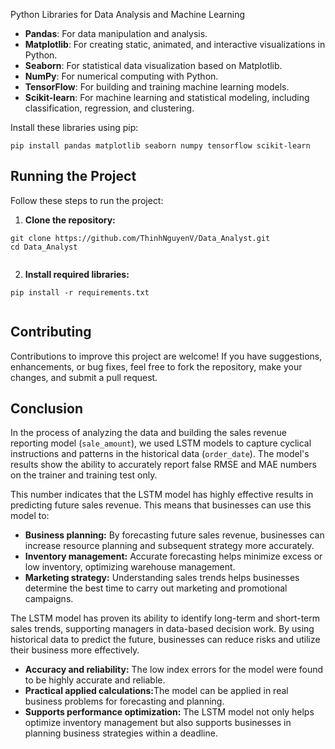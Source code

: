 <!DOCTYPE html>
<html lang="en">
  <head>
    <meta charset="UTF-8">
    <meta name="viewport" content="width=device-width, initial-scale=1.0">
  </head>
  <body>
    <p>Python Libraries for Data Analysis and Machine Learning</p>
    <ul>
        <li><strong>Pandas</strong>: For data manipulation and analysis.</li>
        <li><strong>Matplotlib</strong>: For creating static, animated, and interactive visualizations in Python.</li>
        <li><strong>Seaborn</strong>: For statistical data visualization based on Matplotlib.</li>
        <li><strong>NumPy</strong>: For numerical computing with Python.</li>
        <li><strong>TensorFlow</strong>: For building and training machine learning models.</li>
        <li><strong>Scikit-learn</strong>: For machine learning and statistical modeling, including classification, regression, and clustering.</li>
    </ul>
    <p>Install these libraries using pip:</p>
    <pre><code>pip install pandas matplotlib seaborn numpy tensorflow scikit-learn</code></pre>
    <h2>Running the Project</h2>
    <p>Follow these steps to run the project:</p>
    <ol>
        <li><strong>Clone the repository:</strong></li>
    </ol>
    <pre><code>git clone https://github.com/ThinhNguyenV/Data_Analyst.git
cd Data_Analyst
    </code></pre>
    <ol start="2">
        <li><strong>Install required libraries:</strong></li>
    </ol>
    <pre><code>pip install -r requirements.txt
    </code></pre>
    <h2>Contributing</h2>
    <p>Contributions to improve this project are welcome! If you have suggestions, enhancements, or bug fixes, feel free to fork the repository, make your changes, and submit a pull request.
    </p>
    <h2>Conclusion</h2>
    <p>In the process of analyzing the data and building the sales revenue reporting model (<code>sale_amount</code>), we used LSTM models to capture cyclical instructions and patterns in the historical data (<code>order_date</code>). The model's results show the ability to accurately report false RMSE and MAE numbers on the trainer and training test only.</p>
    <p>This number indicates that the LSTM model has highly effective results in predicting future sales revenue. This means that businesses can use this model to:</p>
    <ul>
      <li>
        <strong>Business planning:</strong> By forecasting future sales revenue, businesses can increase resource planning and subsequent strategy more accurately.</strong> 
      </li>
      <li>
        <strong>Inventory management:</strong> Accurate forecasting helps minimize excess or low inventory, optimizing warehouse management.
      </li>
      <li>
        <strong>Marketing strategy:</strong> Understanding sales trends helps businesses determine the best time to carry out marketing and promotional campaigns.
      </li>
    </ul>
    <p>The LSTM model has proven its ability to identify long-term and short-term sales trends, supporting managers in data-based decision work. By using historical data to predict the future, businesses can reduce risks and utilize their business more effectively.</p>
    <ul>
      <li>
        <strong>Accuracy and reliability:</strong> The low index errors for the model were found to be highly accurate and reliable.
      </li>
      <li>
        <strong>Practical applied calculations:</strong>The model can be applied in real business problems for forecasting and planning.
      </li>
      <li>
        <strong>Supports performance optimization:</strong> The LSTM model not only helps optimize inventory management but also supports businesses in planning business strategies within a deadline. 
      </li>
    </ul>
  </body>
</html>
